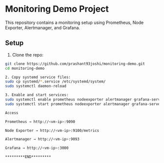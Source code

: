 # Monitoring Demo Project

This repository contains a monitoring setup using Prometheus, Node Exporter, Alertmanager, and Grafana.

## Setup

1. Clone the repo:
```bash
git clone https://github.com/prashant93joshi/monitoring-demo.git
cd monitoring-demo

2. Copy systemd service files:
sudo cp systemd/*.service /etc/systemd/system/
sudo systemctl daemon-reload

3. Enable and start services:
sudo systemctl enable prometheus nodeexporter alertmanager grafana-server
sudo systemctl start prometheus nodeexporter alertmanager grafana-server

Access

Prometheus → http://<vm-ip>:9090

Node Exporter → http://<vm-ip>:9100/metrics

Alertmanager → http://<vm-ip>:9093

Grafana → http://<vm-ip>:3000

*********END*********
